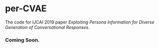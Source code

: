 # per-CVAE
The code for IJCAI 2019 paper *Exploiting Persona Information for Diverse Generation of Conversational Responses*.

### Coming Soon.
